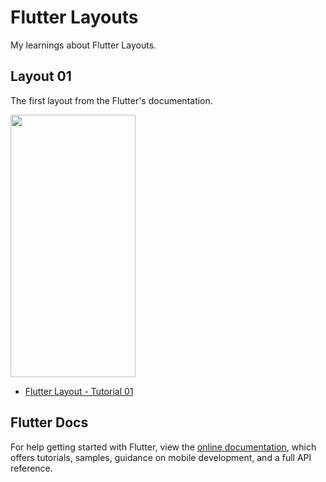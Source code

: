# Flutter Layouts

My learnings about Flutter Layouts.

## Layout 01

The first layout from the Flutter's documentation.

<img src="https://flutter.dev/assets/ui/layout/lakes-2e8707102ca4f56f44e40ce3703606e1600ac1574fe5544c0f2d96f966bed853.jpg" width="200" height="420" />

- [Flutter Layout - Tutorial 01](https://flutter.dev/docs/development/ui/layout/tutorial)


## Flutter Docs
For help getting started with Flutter, view the
[online documentation](https://flutter.dev/docs), which offers tutorials,
samples, guidance on mobile development, and a full API reference.
